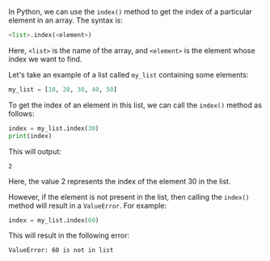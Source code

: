 In Python, we can use the `index()` method to get the index of a particular element in an array. The syntax is:
```python
<list>.index(<element>)
```
Here, `<list>` is the name of the array, and `<element>` is the element whose index we want to find.

Let's take an example of a list called `my_list` containing some elements:
```python
my_list = [10, 20, 30, 40, 50]
```

To get the index of an element in this list, we can call the `index()` method as follows:

```python
index = my_list.index(30)
print(index)
```

This will output:
```
2
```
Here, the value 2 represents the index of the element 30 in the list.

However, if the element is not present in the list, then calling the `index()` method will result in a `ValueError`. For example:
```python
index = my_list.index(60)
```

This will result in the following error:
```
ValueError: 60 is not in list
```